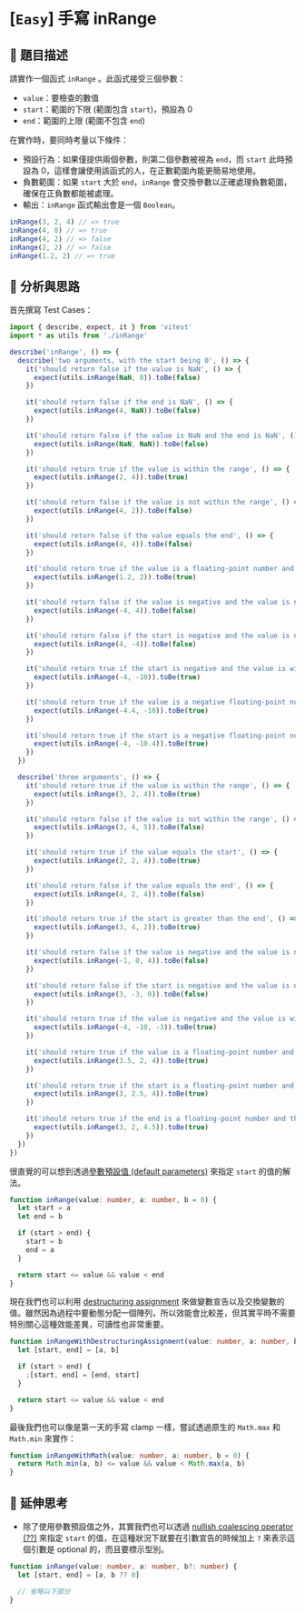 # [`Easy`] 手寫 inRange

## 🔸 題目描述

請實作一個函式 `inRange` 。此函式接受三個參數：

- `value`：要檢查的數值
- `start`：範圍的下限 (範圍包含 `start`)，預設為 0
- `end`：範圍的上限 (範圍不包含 `end`)

在實作時，要同時考量以下條件：

- 預設行為：如果僅提供兩個參數，則第二個參數被視為 `end`，而 `start` 此時預設為 0，這樣會讓使用該函式的人，在正數範圍內能更簡易地使用。
- 負數範圍：如果 `start` 大於 `end`，`inRange` 會交換參數以正確處理負數範圍，確保在正負數都能被處理。
- 輸出：`inRange` 函式輸出會是一個 `Boolean`。

```javascript
inRange(3, 2, 4) // => true
inRange(4, 8) // => true
inRange(4, 2) // => false
inRange(2, 2) // => false
inRange(1.2, 2) // => true
```

## 💭 分析與思路

首先撰寫 Test Cases：

```typescript
import { describe, expect, it } from 'vitest'
import * as utils from './inRange'

describe('inRange', () => {
  describe('two arguments, with the start being 0', () => {
    it('should return false if the value is NaN', () => {
      expect(utils.inRange(NaN, 8)).toBe(false)
    })

    it('should return false if the end is NaN', () => {
      expect(utils.inRange(4, NaN)).toBe(false)
    })

    it('should return false if the value is NaN and the end is NaN', () => {
      expect(utils.inRange(NaN, NaN)).toBe(false)
    })

    it('should return true if the value is within the range', () => {
      expect(utils.inRange(2, 4)).toBe(true)
    })

    it('should return false if the value is not within the range', () => {
      expect(utils.inRange(4, 2)).toBe(false)
    })

    it('should return false if the value equals the end', () => {
      expect(utils.inRange(4, 4)).toBe(false)
    })

    it('should return true if the value is a floating-point number and the value is within the range', () => {
      expect(utils.inRange(1.2, 2)).toBe(true)
    })

    it('should return false if the value is negative and the value is not within the range', () => {
      expect(utils.inRange(-4, 4)).toBe(false)
    })

    it('should return false if the start is negative and the value is not within the range', () => {
      expect(utils.inRange(4, -4)).toBe(false)
    })

    it('should return true if the start is negative and the value is within the range', () => {
      expect(utils.inRange(-4, -10)).toBe(true)
    })

    it('should return true if the value is a negative floating-point number and the value is within the range', () => {
      expect(utils.inRange(-4.4, -10)).toBe(true)
    })

    it('should return true if the start is a negative floating-point number and the value is within the range', () => {
      expect(utils.inRange(-4, -10.4)).toBe(true)
    })
  })

  describe('three arguments', () => {
    it('should return true if the value is within the range', () => {
      expect(utils.inRange(3, 2, 4)).toBe(true)
    })

    it('should return false if the value is not within the range', () => {
      expect(utils.inRange(3, 4, 5)).toBe(false)
    })

    it('should return true if the value equals the start', () => {
      expect(utils.inRange(2, 2, 4)).toBe(true)
    })

    it('should return false if the value equals the end', () => {
      expect(utils.inRange(4, 2, 4)).toBe(false)
    })

    it('should return true if the start is greater than the end', () => {
      expect(utils.inRange(3, 4, 2)).toBe(true)
    })

    it('should return false if the value is negative and the value is not within the range', () => {
      expect(utils.inRange(-1, 0, 4)).toBe(false)
    })

    it('should return false if the start is negative and the value is not within the range', () => {
      expect(utils.inRange(3, -3, 0)).toBe(false)
    })

    it('should return true if the value is negative and the value is within the range', () => {
      expect(utils.inRange(-4, -10, -3)).toBe(true)
    })

    it('should return true if the value is a floating-point number and the value is within the range', () => {
      expect(utils.inRange(3.5, 2, 4)).toBe(true)
    })

    it('should return true if the start is a floating-point number and the value is within the range', () => {
      expect(utils.inRange(3, 2.5, 4)).toBe(true)
    })

    it('should return true if the end is a floating-point number and the value is within the range', () => {
      expect(utils.inRange(3, 2, 4.5)).toBe(true)
    })
  })
})
```

很直覺的可以想到透過[參數預設值 (default parameters)](https://developer.mozilla.org/zh-TW/docs/Web/JavaScript/Reference/Functions/Default_parameters) 來指定 `start` 的值的解法。

```typescript
function inRange(value: number, a: number, b = 0) {
  let start = a
  let end = b

  if (start > end) {
    start = b
    end = a
  }

  return start <= value && value < end
}
```

現在我們也可以利用 [destructuring assignment](https://developer.mozilla.org/en-US/docs/Web/JavaScript/Reference/Operators/Destructuring_assignment) 來做變數宣告以及交換變數的值。雖然因為過程中要動態分配一個陣列，所以效能會比較差，但其實平時不需要特別關心這種效能差異，可讀性也非常重要。

```typescript
function inRangeWithDestructuringAssignment(value: number, a: number, b = 0) {
  let [start, end] = [a, b]

  if (start > end) {
    ;[start, end] = [end, start]
  }

  return start <= value && value < end
}
```

最後我們也可以像是第一天的手寫 clamp 一樣，嘗試透過原生的 `Math.max` 和 `Math.min` 來實作：

```typescript
function inRangeWithMath(value: number, a: number, b = 0) {
  return Math.min(a, b) <= value && value < Math.max(a, b)
}
```

## 💫 延伸思考

- 除了使用參數預設值之外，其實我們也可以透過 [nullish coalescing operator (??)](https://developer.mozilla.org/en-US/docs/Web/JavaScript/Reference/Operators/Nullish_coalescing) 來指定 `start` 的值，在這種狀況下就要在引數宣告的時候加上 `?` 來表示這個引數是 optional 的，而且要標示型別。

```typescript
function inRange(value: number, a: number, b?: number) {
  let [start, end] = [a, b ?? 0]

  // 省略以下部分
}
```
